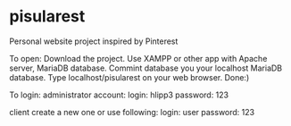 # pisularest
Personal website project inspired by Pinterest

To open:
  Download the project. 
  Use XAMPP or other app with Apache server, MariaDB database.
  Commint database you your localhost MariaDB database.
  Type localhost/pisularest on your web browser.
  Done:)

To login:
administrator account:
  login: hlipp3
  password: 123

client create a new one or use following:
  login: user
  password: 123

